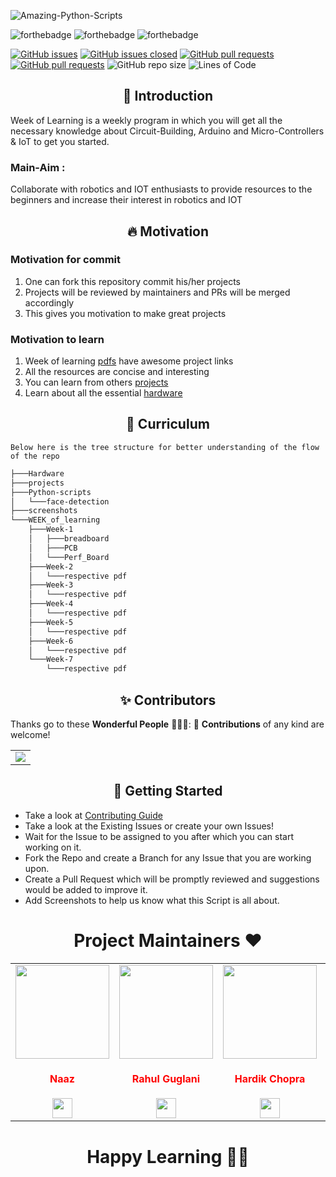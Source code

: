 ![Amazing-Python-Scripts](https://socialify.git.ci/Global-IOT/IOT/image?font=KoHo&forks=1&issues=1&language=1&logo=https%3A%2F%2Fi.pinimg.com%2Foriginals%2F33%2F4e%2F06%2F334e063ae9f247704b37549b4b0f47d1.png&owner=1&&pattern=Circuit%20Board&pulls=1&stargazers=1&theme=Light)

![forthebadge](https://forthebadge.com/images/badges/built-by-developers.svg)
![forthebadge](https://forthebadge.com/images/badges/built-with-love.svg)
![forthebadge](https://forthebadge.com/images/badges/built-with-swag.svg)


[![GitHub issues](https://img.shields.io/github/issues/Global-IOT/IOT.svg)](https://github.com/Global-IOT/IOT/issues)
[![GitHub issues closed](https://img.shields.io/github/issues-closed/Global-IOT/IOT.svg)](https://github.com/Global-IOT/IOT/issues?q=is%3Aissue+is%3Aclosed)
[![GitHub pull requests](https://img.shields.io/github/issues-pr/Global-IOT/IOT.svg)](https://github.com/Global-IOT/IOT/pulls)
[![GitHub pull requests](https://img.shields.io/github/issues-pr-closed/Global-IOT/IOT.svg)](https://github.com/Global-IOT/IOT/pulls?q=is%3Apr+is%3Aclosed) ![GitHub repo size](https://img.shields.io/github/repo-size/Global-IOT/IOT?color=yellow) 
![Lines of Code](https://img.shields.io/tokei/lines/github/Global-IOT/IOT?color=red&label=Lines%20of%20Code)

<h2 align=center> 📑 Introduction </h2>
Week of Learning is a weekly program in which you will get all the necessary knowledge
about Circuit-Building, Arduino and Micro-Controllers & IoT to get you started. 

### Main-Aim :
Collaborate with robotics and IOT enthusiasts to provide resources to the beginners and increase their interest in robotics and IOT

<h2 align=center> 🔥 Motivation </h2>

### Motivation for commit
1. One can fork this repository commit his/her projects
2. Projects will be reviewed by maintainers and PRs will be merged accordingly
3. This gives you motivation to make great projects
### Motivation to learn
1. Week of learning [pdfs](WEEK_of_learning) have awesome project links
2. All the resources are concise and interesting
3. You can learn from others [projects](projects)
4. Learn about all the essential [hardware](Hardware)


<h2 align=center> 📝 Curriculum </h2>  

```
Below here is the tree structure for better understanding of the flow of the repo
```

```bash
├───Hardware
├───projects
├───Python-scripts
│   └───face-detection
├───screenshots
└───WEEK_of_learning
    ├───Week-1
    │   ├───breadboard
    │   ├───PCB
    │   └───Perf_Board
    ├───Week-2
    │   └───respective pdf
    ├───Week-3
    │   └───respective pdf
    ├───Week-4
    │   └───respective pdf
    ├───Week-5
    │   └───respective pdf
    ├───Week-6
    │   └───respective pdf
    └───Week-7
        └───respective pdf
```

<h2 align=center> ✨ Contributors </h2>

Thanks go to these **Wonderful People** 👨🏻‍💻:      🚀 **Contributions** of any kind are welcome! 

<table>
	<tr>
		<td>
			<a href="https://github.com/Global-IOT/IOT/graphs/contributors">
  <img src="https://contrib.rocks/image?repo=Global-IOT/IOT" />
</a>
		</td>
	</tr>
</table>

<h2 align=center> 📝 Getting Started </h2>  

- Take a look at [Contributing Guide](https://github.com/Global-IOT/IOT/CONTRIBUTING.md)
- Take a look at the Existing Issues or create your own Issues!
- Wait for the Issue to be assigned to you after which you can start working on it.
- Fork the Repo and create a Branch for any Issue that you are working upon.
- Create a Pull Request which will be promptly reviewed and suggestions would be added to improve it.
- Add Screenshots to help us know what this Script is all about.

<h1 align=center> Project Maintainers ❤️ </h1>
<table>
<tr>
<td align="center"><a href="https://github.com/naazkakria"><img src="https://avatars.githubusercontent.com/u/65398335?v=4" width=150px height=150px /></a></br> <h4 style="color:red;">Naaz</h4>
<a href="https://www.linkedin.com/in/naaz-kakria-b63a30193/"><img src="https://mpng.subpng.com/20180324/vhe/kisspng-linkedin-computer-icons-logo-social-networking-ser-facebook-5ab6ebfe5f5397.2333748215219374063905.jpg" width="32px" height="32px"></a></td>

<td align="center" ><a href="https://github.com/rahulguglani"><img src="https://avatars.githubusercontent.com/u/60490438?v=4" width=150px height=150px /></a></br> <h4 style="color:red;">Rahul Guglani</h4>
<a href="https://www.linkedin.com/in/rahul-guglani-7b4a86145/"><img src="https://mpng.subpng.com/20180324/vhe/kisspng-linkedin-computer-icons-logo-social-networking-ser-facebook-5ab6ebfe5f5397.2333748215219374063905.jpg" width="32px" height="32px"></a></td>

<td align="center"><a href="https://media-exp1.licdn.com/dms/image/C4E03AQEGDfGMmc8mcA/profile-displayphoto-shrink_200_200/0/1626307820445?e=1637798400&v=beta&t=mFjEd8ebXVCanv74eaZJT8tFVg3BACtoxHgUcLaZrWw"><img src="https://media-exp1.licdn.com/dms/image/C4E03AQEGDfGMmc8mcA/profile-displayphoto-shrink_200_200/0/1626307820445?e=1637798400&v=beta&t=mFjEd8ebXVCanv74eaZJT8tFVg3BACtoxHgUcLaZrWw" width=150px height=150px /></a></br> <h4 style="color:red;">Hardik Chopra</h4>
<a href="https://www.linkedin.com/in/hardik-chopra-62b6771a8/"><img src="https://mpng.subpng.com/20180324/vhe/kisspng-linkedin-computer-icons-logo-social-networking-ser-facebook-5ab6ebfe5f5397.2333748215219374063905.jpg" width="32px" height="32px"></a></td>

<td align="center"><a href="https://github.com/Arpit-Jha"><img src="https://avatars.githubusercontent.com/u/77734479?v=4" width=150px height=150px /></a></br> <h4 style="color:red;">Arpit Jha</h4>
<a href="https://www.linkedin.com/in/arpitjha/"><img src="https://mpng.subpng.com/20180324/vhe/kisspng-linkedin-computer-icons-logo-social-networking-ser-facebook-5ab6ebfe5f5397.2333748215219374063905.jpg" width="32px" height="32px"></a></td>

<td align="center"><a href="https://github.com/ravinder-chadha"><img src="https://media-exp1.licdn.com/dms/image/C4D03AQHKfjUDh1vpFQ/profile-displayphoto-shrink_200_200/0/1621690181721?e=1637798400&v=beta&t=VvNCwcYWusJ-LzOirZ7aHfbhXrdHskgJdW_aj-lB_pY" width=150px height=150px /></a></br> <h4 style="color:red;">Ravinder Chadha</h4>
<a href="https://www.linkedin.com/in/ravinder-chadha/"><img src="https://mpng.subpng.com/20180324/vhe/kisspng-linkedin-computer-icons-logo-social-networking-ser-facebook-5ab6ebfe5f5397.2333748215219374063905.jpg" width="32px" height="32px"></a></td>

</tr>
</table>


<h1 align=center>Happy Learning 👨‍💻 </h1>
